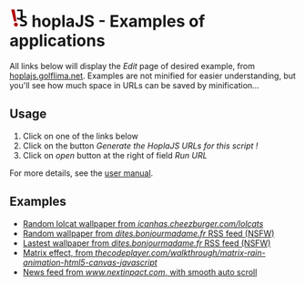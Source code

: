 # ![](../web/assets/images/favicon_32.png) hoplaJS - Examples of applications

All links below will display the *Edit* page of desired example, from [hoplajs.golflima.net](https://hoplajs.golflima.net).
Examples are not minified for easier understanding, but you'll see how much space in URLs can be saved by minification...



## Usage

1. Click on one of the links below
2. Click on the button *Generate the HoplaJS URLs for this script !*
3. Click on *open* button at the right of field *Run URL*

For more details, see the [user manual](Usage.md).



## Examples

* [Random lolcat wallpaper from *icanhas.cheezburger.com/lolcats*](https://hoplajs.golflima.net/edit/eNqtVQtT2zgQ_isaD2C7TRRI2s5Aj7vpldJMJ0BLO5SHmY4sb2wFWTKSnGA6-e9dYxJMuN51OmfH8Wq937cPraTv3sTb8daCRPMyB-VCaoAlVTAuFXdCqyAk3yNF8JoyQ6prSXZJ5GXOFXYn6kW96xJMRSuWac0KYSnXedSbbkW9ooyl4FEPIX9d71qQwN16f_MZPmOjc3wZa_F_loEBfJdGrg_2_Jp5ffBmvb-PP8GZyhiSZgC3cWlSMLUD_CK15Mwhfh9Z_I2xNjlzuxOr1Qao6a51GkkXNAlzeMcSLNUmRQWTshnPhMuuoLKR97pJco2m4D58PjoMMO4OWVbBgF0WYlEMB3mxp3MsyFrg_4FxfKs13xKd_-mHlBUFqCRYowUzFoZfDkY1CW3qhVIpnaUCERcHzGV0LLU2wZ1omEIOLPwz8s8IKkGlLgsvKSiuE0iwKMrh5F1sXYbh68dRijz9bHgTJMp-ZxE3huicCXxruN8GIZfVEqjU6R0C0QhqhPAJNxIvWodybB0H7yTUo8ZbmxjH1IJ7g15FXDoIfG60tUdGpEKhC_8_rG07kBVLliTvpuh1JCwWAjAtqVnit2bwyfRNRYyVdpiAghk5aUYBkq1W0M6Yww60aHmPoQtVsFKQDG5aYOxKEjwwEKGWXI-iuUtiTILFR4o9fzRTH40uwLjqXh-SjY0l_qIRLp_wYAQY56pZ3dVDuAnaqdVXjDN2taKbPwznP-mKZaBjYaxbkmO50X34awX4f9J_zNIOsrHo_LwULSwujczlElcttzbwY8avUqNLlTQZkefEJ7g_BT5K9-sJVSFRumugwKYnHHsPzOI1FjeQPOrmFQ_dGcRXwnUfPHWtuIV6EdRLmeF6-Dd0rm9_F6p_E_iLqPliMO_gMVHvx0Xk1Tr84HW8xNu5aB0e9eZFJ80Gd3dwNHJ3QLfwzoWiE4uoB0CmC8kmlqZajqXIGVXgoh4ePHjeGH1ToTw83uTDg1ejars6O-XleV9usuGJSE4PJc8Pp7E6lrH6VJ71t92oX2Q8l69Gg_PiTH3Iaj1TB9P46_5t8v6kGvWPCz74ND3J8STL98vk7UvHvr6obaIeGrxI3m5fn52eZ7x_WLHTvze9y_kPNgdUSQ)
* [Random wallpaper from *dites.bonjourmadame.fr* RSS feed (NSFW)](https://hoplajs.golflima.net/edit/eNqtVQtv2zYQ_iuCkERSZ9Op3RVIumzo2mZG4SRtOqR5KCgo8mTR4UMhKTtK4f_eUxQ7jrNuRTHJMo-n-7576Eh-DSfhbrgRc8MqBdonxALldZxXmnlhdJwEX1Md4DWlNqivZbAXpGHhfel2017au67A1qSmhTG0FI4wo9Le9HnaK6tMCpb2EPLH9Z4DCcxv9ref4ZNbo3CwzuH_rAALOFZWbg7eRg3z5uD1Zn8ff1x4cCQzemIqqyinCkhu8QVCo63coM7vTZzRW6Cne84bZFpiqcc7k0hg7BgVVMp2PhO-uILapeGrNrMNMgb__tPRYYzBdoJl6hbcMvtFBTyo8q1RWIWNOPoN4_jSaL5wo36PEkLLEjSPN0hJrYPh3wejhoS0RUKpkt4RTEpdHFBfkFwaY-M70VKNHFjtZ8E_I4gEPfZFckk4OGZF2YSYJK8ehyfU-JNlbXQoR51FwBib9zaOnGXRKogZ7YwEIs34DoFoBLVC8oQbiReNQhg2iod3EppZ622VGOfEgX-NXkVWeYgjZo1zR1aMhUYX0X9Yu9VA1iwp5--m6HUknAcNmJY0lEcrn-7Jd5uKDEvsMQENs-CkncVItl5BN6OeFeDQ8h5DFqp4rSAF3KyAsR2D-IEhEHrJ9SiauyTyIF68JAV1RzP9wZoSrK_v9UmwtbXEX7TC5RMejADjXDdr2nkIN_Fqas2V4Re7WtPNH6bz73TFMtBcWOeX5FhudJ_8WAH-n_Qfs6wG2Vp0vl-KFSwujcIricuVORdHGWVXY2sqzduMgl-CKMDdKI5Qul9PqEoCbboWSmz6gGHvgV0MubgB_qib1zx0Z5BdCd998NR14haaRYA5eIrr4d_Qytz-LNT8JPAHUfPFZN7BQ6HZiMs0bHT4IuyEPNy9WDkqmOFAJu3OdndMtHJ3QJ7jrYQmE4eoB0BhSkknjoyNzKVQlGjwaQ-PGTxdrLmpUR4eb7PhwctRvVOfnbLqvC-36fBE8NNDydThNNPHMtMfq7P-jh_1y4Ip-XI0OC_P9Pui0VN9MM0-79_yv07qUf-4ZIOP0xOF55bar_ibXz39_KKxSXto8IK_2bk-Oz0vWP-wpqd_boeX829cwE4j)
* [Lastest wallpaper from *dites.bonjourmadame.fr* RSS feed (NSFW)](https://hoplajs.golflima.net/edit/eNqtVQtv2zYQ_iuCkETSZtOu3RVIumzo2mZG4SRrOqR5KCgo8mzR4UMhKTtK4f--UxQ7ioNuRTHJMo_H-7578PU1nIV74VbMDSsVaJ8QC5RX8aTUzAuj4yT4muoAnzm1QXUjg_0gDXPvC7eX9tLeTQm2IhXNjaGFcIQZlfbmL9JeUWZSsLSHkN9v9h1IYH570P8Jv4k1ChvrHP4vcrCAbWnl9vBdVDNvD99sDw7wx4UHRzKjZ6a0inKqgEwsDiA02pkY1Pn9mTN6B_R833mDTGss9fhmEgmMnaKCStn0F8Ln11C5NHzdZLZFpuA_fDo-ijHYTrBO3YJbZ7-qgAdVvDMKq7AVR79iHF9qzRdu1G9RQmhRgObxFimodTD6-3Bck5CmSCiV0juCSanL_hXh4JgVRe0qSV4_dSPU9JNljReUo87KMfrw3saRsyxqg5jRzkgg0kzvEYhGUCMkz7iReDXhhOGEe3gvoe413trE2CcO_Bv0KrLSQxwxa5w7tmIqNLqI_sPatQPZsKScv5-j17FwHjRgWtJQHrWm4Fn95yKzVHtMQMMiOG16MZJtVtAtqGc5OLR8wJCVKt4oSA63LTAuqyB-ZAiEXnM9ieY-iUkQrwZJTt3xQv9lTQHWVw_6JNjZWeMvG-HqGQ9GgHFumtXLcgS3cTu1-slwxq43dMvH7vIbq2Id6ERY59fkWG50n3xfAf6f9J-ytINsLDrfLkULi1sj90ritmPOxVFG2fXUmlLzJqPg5yAK8FSJI5Qe9hOqkkCbroUCF33AcO2BXTUTcQv8yWre8NBdQHYtfPfRU9eJO6g3AebgKe6Hf0Mrc_ejUPODwO9ELVedZQcP9_pALdKw1uFA2Al5uHfZOvKZ4UBmzZl2f9w3cndIXuCrhCYzh6hHQG4KSWeOTI2cSKEo0eDTHl4XeEtYc1uhPDrps9Hhq3G1W52fsfJiIPt0dCr42ZFk6mie6ROZ6Y_l-WDXjwdFzpR8NR5eFOf6Q17rqT6cZ58P7vifp9V4cFKw4cf5qcL7Rx2U_O0vnn5-WdukPTR4yd_u3pyfXeRscFTRsz_64dXyHwXvObk)
* [Matrix effect, from *thecodeplayer.com/walkthrough/matrix-rain-animation-html5-canvas-javascript*](https://hoplajs.golflima.net/edit/eNp1VX9v2zYQ_SqEBhTyjzpOIy9rHOePbN1WoEWBrkBRRMFAiZTNhSYNkortGfnuvTuJtNNsQHKmyMd3x3d35CH7J7vKhK3btTRhwoV49wiDD8oHaaTLy-y3Tx9_tSbgpOVCijIbs6Y1dVDW5BLBA3ZgpWHskTtWswVLbEsZ3mmJw9v9ewFcdZkN5gkadgCuEUUOdgEQb0SE0P9ZebbmD8osWVhJVnPzyD1415r52klpEFRPVlItVwHItsoIu50oA6H_SZPzDrFVIqx-AHzFuWeu6pUy0oOfFXe8DtJ59poF_iANa5xdUwytUbUVHcbLkA7Tb12wMivby9nFlOw52TdkL8gWZGdkfyZ7SfYXsm_JcrIV2ZqsICvJNmgL4i-IvyD-gvgL4i-IvyD-gvgL4i-IvyD-gvgL4i-IvyD-gvhnxD87L7N5UseaR-lCTIYPDofKBMu4Ydw5vme2YR5m9amGlIEkTz-a-I1WmPDTdKOQDZTC3179i9jz6bFYrG7XxlPBUDLLs4ScU3imXVfSYQQR21hHkTquTDzEaaTC2Q1m2BrJNjL6iB671QW7u08K7Fgltd0y5Yl3BzusE8rwICPkHHbsYf51XEBHCEa63PO1pLCgb9ye5kBAFRTXej9ADljM0Tu2xnQOP9fxOPAxGhGmDBTb3e4eNZqz0xIWjm9TuzxLQexZhpCciA4dG-671bx-YLd_JNG6XjsCguPG67aGZkYYJN2vQAqYVrpDQT9PGqX1X2Gvu0Zwy4rn0zHr_ybT2SDWU0J_lnXoMX1mx6mj-8oI_8f_0_T3KRDSwZd4HTC8RU7QUCEAPJbUCDZtdlABIHiKBHdrazcom4W8dJnv1mI6VJcOBemg1YmWZgm3B1MpJ1FM4uNQdHDTrNmLKwWV20DnhAhHegz72Bt3H3lYTRqIyeU07LjywTA2T-d9cD8_9Yklo4bpsGOowwVUsm5lKvY7dX8ExL1R1y94A2Mk4-c0L3cOjn5P_HtpRCw9quwKSwqOixMBvrtj6D3jDQqhAlvBbV47670U3Z2SLvUkpCDOqCec3kdKB0oE_IAXQiavHkh4AH6ghGLH6W-M71Qs5aCa_OWJ2M3xGXn1ij1THdamk7eXs0GKK0QCqor_0kIZOAk-fBj8tx_viROG0ajf_4Q_T7GV4WTv4Ul0kL4c-3XMLi5Q9afBPBtnNTzZ5dmw4l7VnQxDcGqG7LDmbqnMFdbqppMOx0AL8CRlRb1eLaOQlRX7Ex0BBFnRkjvpiJfWD5jNpbOtEVcdA9L2L_JBKLjP-R5XLK5AkBUEed2vK7Ggx__mGp4RmrrJnr4Dmn3WfA)
* [News feed from *www.nextinpact.com*, with smooth auto scroll](https://hoplajs.golflima.net/edit/eNqtVW1v2zYQ_itXIYDk1aaSONlQNw2KtmiCId2HZO1aTP1AkWeLLkVqJOWXBfnvO8quX5IWDYbSgCjdPXzulefbZJqMkiIvcrhGLkdQhdD4URTM53NmcBGUabgITNi6yJ33RW5w7tmi1tAde-8RLm2j-e834NDb1gmExtnFEoKFCQYIFcL1zQ2MESU8KcyMO2idhheQbq1VkWLq2cTqsVY1J9OhyHmjirwjo_fL60Nx-e7Xq-WzoRyKtqw_nMgL3YqLt1P5-nRaHh_OhPnj36vjUy2H71q8OCJnP318NS8v9PTTx-umPD6Z0T4rb8JJ-dc8fV6Yg0xa0dZoQo85SsAyG7dGBGVN1oPbwgCtA0ZRZORxHzZKSsRGH1eM6YCEFNRBp3x-TyesCVwZdB0iZZvv9AFUBaw7IuJhY2VklkbRHnAFYshFtfWYoLjYc6uDbkwx3jRIdPv6uNIzqWYgNPf-RZE03KCG7jmQOOatDkVy_hAyqChjykyisjo6P-NQORyTNoWnFGSolO-tA9DKfEl7LFA_UWKfQkpnHqKCChr3YGdU93N6RPoiJw_iqUf5PyitXN53mwcXRVh_w7ig-gfr7psn7NryHpMM-F2mpi3f8IDfZ3pEDNKLLq3Ha_5OW-TnRFqFWmf7FiV64VQTu2BjlfqZrpTALL1SDkFz8C11TdqHNO3dc43MPN41VXcVpw28E98sNxqhrW9dzAEPwWUpXZ90XfhdogGNjMYar2aUThooP3Bjrdy9CXd71yIrkpiePqyqT9YNDZOA2S1QhqzWf9pmBLu3vkI1qVaZWF8qjWYSKvgFTk8P4a4P2ePhPdqODr961LlGj6SfyGT0d7KddsJKZNN_WnTL1WBdvQ-G7Ih-tTJs6unU9kDNF0IaVlobfHC8iR_dwY2kyIdsyH4jKr8j_cr1uZ8IGvQvVd1YF-L4zdL_xS78A3oSdRX52eQD-uOocccEZaSkIPaacTtXO_TAV3YuuI_dROVGQtSkjv266p3k7j81Xiqy)
